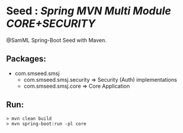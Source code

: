 # Seed : *Spring MVN Multi Module CORE+SECURITY*
@SamML
Spring-Boot Seed with Maven.

## Packages:

 - com.smseed.smsj
	 - com.smseed.smsj.security ⇒ Security (Auth) implementations
	 - com.smseed.smsj.core ⇒ Core Application

## Run:

    > mvn clean build
    > mvn spring-boot:run -pl core
